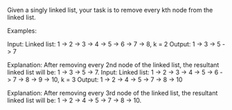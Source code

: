 Given a singly linked list, your task is to remove every kth node from the linked list. 

Examples:

Input: Linked list: 1 -> 2 -> 3 -> 4 -> 5 -> 6 -> 7 -> 8, k = 2
Output: 1 -> 3 -> 5 -> 7

Explanation: After removing every 2nd node of the linked list, the resultant linked list will be: 1 -> 3 -> 5 -> 7.
Input: Linked list: 1 -> 2 -> 3 -> 4 -> 5 -> 6 -> 7 -> 8 -> 9 -> 10, k = 3
Output: 1 -> 2 -> 4 -> 5 -> 7 -> 8 -> 10

Explanation: After removing every 3rd node of the linked list, the resultant linked list will be: 1 -> 2 -> 4 -> 5 -> 7 -> 8 -> 10.
